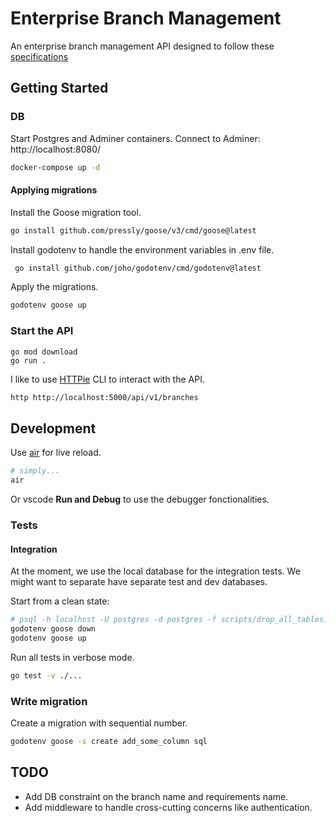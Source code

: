 # Enterprise Branch Management

An enterprise branch management API designed to follow these [specifications](specifications.md)

## Getting Started

### DB

Start Postgres and Adminer containers. Connect to Adminer: http://localhost:8080/

```sh
docker-compose up -d
```

#### Applying migrations

Install the Goose migration tool.

```sh
go install github.com/pressly/goose/v3/cmd/goose@latest
```

Install godotenv to handle the environment variables in .env file.

```sh
 go install github.com/joho/godotenv/cmd/godotenv@latest
```

Apply the migrations.

```sh
godotenv goose up
```

### Start the API

```
go mod download
go run .
```

I like to use [HTTPie](https://httpie.io/) CLI to interact with the API.

```sh
http http://localhost:5000/api/v1/branches
```

## Development

Use [air](https://github.com/air-verse/air) for live reload.

```sh
# simply...
air
```

Or vscode **Run and Debug** to use the debugger fonctionalities.

### Tests

#### Integration

At the moment, we use the local database for the integration tests. We might want to separate have separate test and dev databases.

Start from a clean state:

```sh
# psql -h localhost -U postgres -d postgres -f scripts/drop_all_tables.sql
godotenv goose down
godotenv goose up
```

Run all tests in verbose mode.

```sh
go test -v ./...
```

### Write migration

Create a migration with sequential number.

```sh
godotenv goose -s create add_some_column sql
```

## TODO

- Add DB constraint on the branch name and requirements name.
- Add middleware to handle cross-cutting concerns like authentication.
